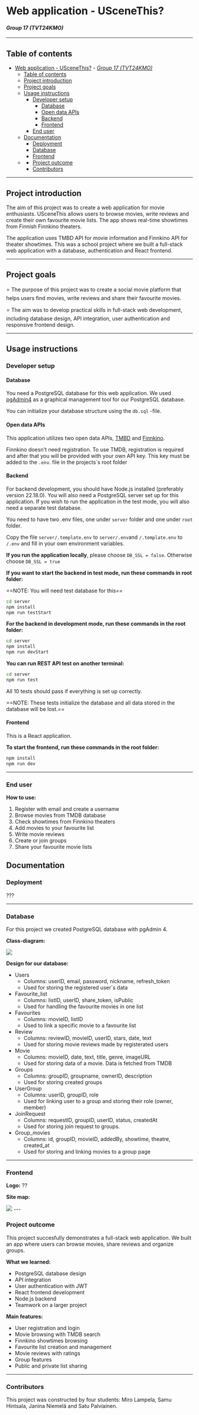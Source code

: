 # Web application - USceneThis? 
#### *Group 17 (TVT24KMO)*

---

## Table of contents

- [Web application - USceneThis?](#web-application---uscenethis)
      - [*Group 17 (TVT24KMO)*](#group-17-tvt24kmo)
  - [Table of contents](#table-of-contents)
  - [Project introduction](#project-introduction)
  - [Project goals](#project-goals)
  - [Usage instructions](#usage-instructions)
    - [Developer setup](#developer-setup)
      - [Database](#database)
      - [Open data APIs](#open-data-apis)
      - [Backend](#backend)
      - [Frontend](#frontend)
    - [End user](#end-user)
  - [Documentation](#documentation)
    - [Deployment](#deployment)
    - [Database](#database-1)
    - [Frontend](#frontend-1)
  - [](#)
    - [Project outcome](#project-outcome)
    - [Contributors](#contributors)

---

## Project introduction

The aim of this project was to create a web application for movie enthusiasts. USceneThis allows users to browse movies, write reviews and create their own favourite movie lists. The app shows real-time showtimes from Finnish Finnkino theaters.

The application uses TMBD API for movie information and Finnkino API for theater showtimes. This was a school project where we built a full-stack web application with a database, authentication and React frontend.


---

## Project goals

 :star: The purpose of this project was to create a social movie platform that helps users find movies, write reviews and share their favourite movies.

 :star: The aim was to develop practical skills in full-stack web development, including database design, API integration, user authentication and responsive frontend design.

---

## Usage instructions

### Developer setup

#### Database

You need a PostgreSQL database for this web application. We used [pgAdmin4](https://www.pgadmin.org/download/) as a graphical management tool for our PostgreSQL database.

You can initialize your database structure using the `db.sql` -file.

#### Open data APIs

This application utilizes two open data APIs, [TMBD](https://www.themoviedb.org/signup) and [Finnkino](https://www.finnkino.fi/xml/).

Finnkino doesn't need registration. To use TMDB, registration is required and after that you will be provided with your own API key. This key must be added to the `.env`. file in the projects´s root folder

#### Backend

For backend development, you should have Node.js installed (preferably version 22.18.0). You will also need a PostgreSQL server set up for this application. If you wish to run the application in the test mode, you will also need a separate test database.

You need to have two .env files, one under `server` folder and one under `root` folder.

Copy the file `server/.template.env` to `server/.env`and `/.template.env` to `/.env` and fill in your own environment variables.

**If you run the application locally**, please choose `DB_SSL = false`. Otherwise choose `DB_SSL = true`

**If you want to start the backend in test mode, run these commands in root folder:**

==NOTE: You will need test database for this==

```sh
cd server
npm install
npm run testStart
```

**For the backend in development mode, run these commands in the root folder:**

```sh
cd server
npm install
npm run devStart
```

**You can run REST API test on another terminal:**

```sh
cd server
npm run test
```

All 10 tests should pass if everything is set up correctly.

==NOTE: These tests initialize the database and all data stored in the database will be lost.==

#### Frontend

This is a React application.

**To start the frontend, run these commands in the root folder:**
```sh
npm install
npm run dev
```

---

### End user

**How to use:**
1. Register with email and create a username
2. Browse movies from TMDB database
3. Check showtimes from Finnkino theaters
4. Add movies to your favourite list
5. Write movie reviews
6. Create or join groups
7. Share your favourite movie lists

## Documentation

### Deployment

???

---
### Database

For this project we created PostgreSQL database with pgAdmin 4.

**Class-diagram:**

<img src="./documents/DBClassDiagram.png">

**Design for our database:**
- Users
    - Columns: userID, email, password, nickname, refresh_token
    - Used for storing the registered user´s data
- Favourite_list
    - Columns: listID, userID, share_token, isPublic
    - Used for handling the favourite movies in one list
- Favourites
    - Columns: movieID, listID
    - Used to link a specific movie to a favourite list
- Review
    - Columns: reviewID, movieID, userID, stars, date, text
    - Used for storing movie reviews made by registerated users
- Movie
    - Columns: movieID, date, text, title, genre, imageURL
    - Used for storing data of a movie. Data is fetched from TMDB
- Groups
    - Columns: groupID, groupname, ownerID, description
    - Used for storing created groups
- UserGroup
    - Columns: userID, groupID, role
    - Used for linking user to a group and storing their role (owner, member) 
- JoinRequest
    - Columns: requestID, groupID, userID, status, createdAt
    - Used for storing join request to groups.
- Group_movies
    - Columns: id, groupID, movieID, addedBy, showtime, theatre, created_at
    - Used for storing and linking movies to a group page

---
### Frontend

**Logo:** ??

**Site map:**

<img src="./documents/sitemap.png">
---

### Project outcome

This project succesfully demonstrates a full-stack web application. We built an app where users can browse movies, share reviews and organize groups.

**What we learned:**
- PostgreSQL database design
- API integration
- User authentication with JWT
- React frontend development
- Node.js backend
- Teamwork on a larger project

**Main features:**
- User registration and login
- Movie browsing with TMDB search
- Finnkino showtimes browsing
- Favourite list creation and management
- Movie reviews with ratings
- Group features
- Public and private list sharing
  

---

### Contributors

This project was constructed by four students: Miro Lampela, Samu Hintsala, Janina Niemelä and Satu Palviainen. 